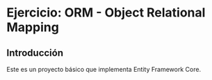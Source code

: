 # Ejercicio: ORM - Object Relational Mapping

## Introducción
Este es un proyecto básico que implementa Entity Framework Core. 

